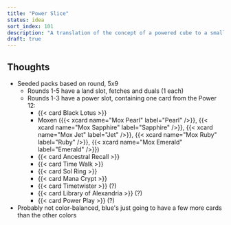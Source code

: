 ```yaml
---
title: "Power Slice"
status: idea
sort_index: 101
description: "A translation of the concept of a powered cube to a small form factor"
draft: true
---
```


## Thoughts

  * Seeded packs based on round, 5x9
      * Rounds 1-5 have a land slot, fetches and duals (1 each)
      * Rounds 1-3 have a power slot, containing one card from the Power 12:
          * {{< card Black Lotus >}}
          * Moxen ({{< xcard name="Mox Pearl" label="Pearl" />}}, {{< xcard name="Mox Sapphire" label="Sapphire" />}}, {{< xcard name="Mox Jet" label="Jet" />}}, {{< xcard name="Mox Ruby" label="Ruby" />}}, {{< xcard name="Mox Emerald" label="Emerald" />}})
          * {{< card Ancestral Recall >}}
          * {{< card Time Walk >}}
          * {{< card Sol Ring >}}
          * {{< card Mana Crypt >}}
          * {{< card Timetwister >}} (?)
          * {{< card Library of Alexandria >}} (?)
          * {{< card Power Play >}} (?)
  * Probably not color-balanced, blue's just going to have a few more cards than the other colors
